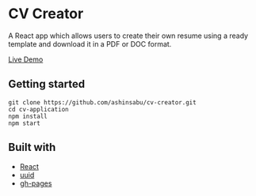 # CV Creator

A React app which allows users to create their own resume using a ready template and download it in a PDF or DOC format.

<a href="https://ashinsabu.github.io/cv-creator/" target="_blank">Live Demo</a>

## Getting started

```
git clone https://github.com/ashinsabu/cv-creator.git
cd cv-application
npm install
npm start
```

## Built with

- [React](https://reactjs.org/)
- [uuid](https://www.npmjs.com/package/uuid)
- [gh-pages](https://www.npmjs.com/package/gh-pages)